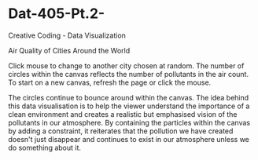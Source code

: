 # Dat-405-Pt.2-
Creative Coding - Data Visualization

Air Quality of Cities Around the World

Click mouse to change to another city chosen at random.
The number of circles within the canvas reflects the number of pollutants in the air count.
To start on a new canvas, refresh the page or click the mouse.

The circles continue to bounce around within the canvas.
The idea behind this data visualisation is to help the viewer understand the importance of a clean environment and creates 
a realistic but emphasised vision of the pollutants in our atmosphere. By containing the particles within the canvas by 
adding a constraint, it reiterates that the pollution we have created doesn't just disappear and continues to exist in our 
atmosphere unless we do something about it.
